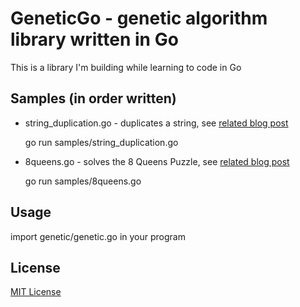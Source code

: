 # GeneticGo - genetic algorithm library written in Go

This is a library I'm building while learning to code in Go

## Samples (in order written)

- string_duplication.go - duplicates a string, see [related blog post](http://handcraftsman.wordpress.com/2012/03/27/first-program-in-go-simple-genetic-solver/)

    go run samples/string_duplication.go

- 8queens.go - solves the 8 Queens Puzzle, see [related blog post](http://handcraftsman.wordpress.com/2012/03/30/solving-the-8-queens-puzzle-with-go/)

    go run samples/8queens.go

## Usage

import genetic/genetic.go in your program


## License		

[MIT License](http://www.opensource.org/licenses/mit-license.php)
